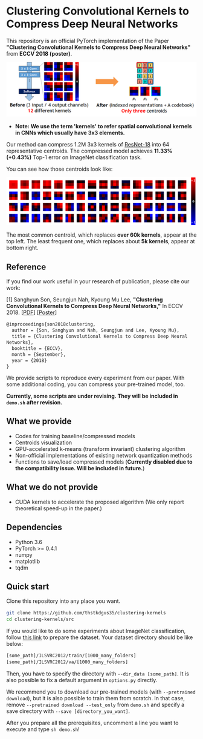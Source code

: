 # Clustering Convolutional Kernels to Compress Deep Neural Networks
This repository is an official PyTorch implementation of the Paper **"Clustering Convolutional Kernels to Compress Deep Neural Networks"** from **ECCV 2018 (poster)**.

![](/figs/main.png)

* **Note: We use the term 'kernels' to refer spatial convolutional kernels in CNNs which usually have 3x3 elements.**

Our method can compress 1.2M 3x3 kernels of [ResNet-18](https://arxiv.org/pdf/1512.03385.pdf) into 64 representative centroids.
The compressed model achieves **11.33% (+0.43%)** Top-1 error on ImageNet classification task.

You can see how those centroids look like:

![](/figs/resnet18-c64.png)

The most common centroid, which replaces **over 60k kernels**, appear at the top left.
The least frequent one, which replaces about **5k kernels**, appear at bottom right.

## Reference
If you find our work useful in your research of publication, please cite our work:

[1] Sanghyun Son, Seungjun Nah, Kyoung Mu Lee, **"Clustering Convolutional Kernels to Compress Deep Neural Networks,"** In ECCV 2018.
[[PDF](https://cv.snu.ac.kr/publication/conf/2018/Sanghyun_Son_Clustering_Convolutional_Kernels_ECCV_2018_paper.pdf)]
[[Poster](https://cv.snu.ac.kr/research/clustering_kernels/eccv2018_clustering_kernels_poster.pdf)]

```
@inproceedings{son2018clustering,
  author = {Son, Sanghyun and Nah, Seungjun and Lee, Kyoung Mu},
  title = {Clustering Convolutional Kernels to Compress Deep Neural Networks},
  booktitle = {ECCV},
  month = {September},
  year = {2018}
}
```

We provide scripts to reproduce every experiment from our paper.
With some additional coding, you can compress your pre-trained model, too.

**Currently, some scripts are under revising. They will be included in ``demo.sh`` after revision.**

## What we provide
* Codes for training baseline/compressed models
* Centroids visualization
* GPU-accelerated k-means (transform invariant) clustering algorithm
* Non-official implementations of existing network quantization methods
* Functions to save/load compressed models
 (**Currently disabled due to the compatibility issue. Will be included in future.**)

## What we do not provide
* CUDA kernels to accelerate the proposed algorithm (We only report theoretical speed-up in the paper.)

## Dependencies
* Python 3.6
* PyTorch >= 0.4.1
* numpy
* matplotlib
* tqdm

## Quick start
Clone this repository into any place you want.
```bash
git clone https://github.com/thstkdgus35/clustering-kernels
cd clustering-kernels/src
```

If you would like to do some experiments about ImageNet classification, follow [this link](https://github.com/facebook/fb.resnet.torch/blob/master/INSTALL.md#download-the-imagenet-dataset) to prepare the dataset.
Your dataset directory should be like below:
```bash
[some_path]/ILSVRC2012/train/[1000_many_folders]
[some_path]/ILSVRC2012/va/[1000_many_folders]
```
Then, you have to specify the directory with ``--dir_data [some_path]``.
It is also possible to fix a default argument in ``options.py`` directly.

We recommend you to download our pre-trained models (with ``--pretrained download``), but it is also possible to train them from scratch.
In that case, remove ``--pretrained download --test_only`` from ``demo.sh`` and specify a save directory with ``--save [directory_you_want]``.

After you prepare all the prerequisites, uncomment a line you want to execute and type ``sh demo.sh``!

